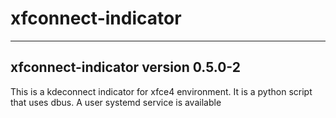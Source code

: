 # xfconnect-indicator
----------------------------------------------------------------------
xfconnect-indicator version 0.5.0-2
----------------------------------------------------------------------
This is a kdeconnect indicator for xfce4 environment.
It is a python script that uses dbus.
A user systemd service is available
